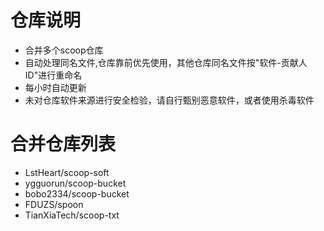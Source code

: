 # 仓库说明

- 合并多个scoop仓库
- 自动处理同名文件,仓库靠前优先使用，其他仓库同名文件按"软件-贡献人ID"进行重命名
- 每小时自动更新
- 未对仓库软件来源进行安全检验，请自行甄别恶意软件，或者使用杀毒软件

# 合并仓库列表

- LstHeart/scoop-soft
- ygguorun/scoop-bucket
- bobo2334/scoop-bucket
- FDUZS/spoon
- TianXiaTech/scoop-txt
